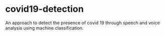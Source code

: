 # covid19-detection
An approach to detect the presence of covid 19 through speech and voice analysis using machine classification.
